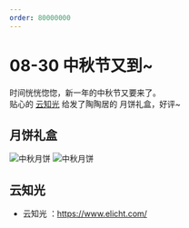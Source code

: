 ```yaml
---
order: 80000000
---
```


# 08-30 中秋节又到~

时间恍恍惚惚，新一年的中秋节又要来了。 <br> 贴心的
<a href="https://www.elicht.com/" target="_blank" rel="nofollow">云知光</a> 给发了陶陶居的
月饼礼盒，好评~

<!--truncate-->

## 月饼礼盒

![中秋月饼](https://tiiit-cn.oss-cn-shenzhen.aliyuncs.com/images/life/2019/08-30-mid-autumn-1.jpg) ![中秋月饼](https://tiiit-cn.oss-cn-shenzhen.aliyuncs.com/images/life/2019/08-30-mid-autumn-2.jpg)

## 云知光

- 云知光
  ：<a href="https://www.elicht.com/" target="_blank" rel="nofollow">https://www.elicht.com/</a>
